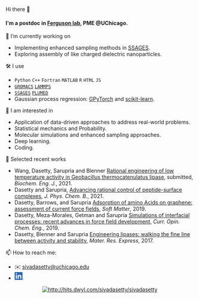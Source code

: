 Hi there 👋

#### I'm a postdoc in [Ferguson lab](https://www.ferglab.com), PME @UChicago.

🔭 I’m currently working on
  - Implementing enhanced sampling methods in [SSAGES](https://github.com/SSAGESproject/SSAGES).
  - Exploring assembly of like charged dielectric nanoparticles.

:hammer_and_wrench: I use
  - `Python` `C++` `Fortran` `MATLAB` `R` `HTML` `JS`
  - [`GROMACS`](https://manual.gromacs.org) [`LAMMPS`](https://lammps.sandia.gov)
  - [`SSAGES`](https://ssagesproject.github.io) [`PLUMED`](https://www.plumed.org)
  - Gaussian process regression: [GPyTorch](https://gpytorch.ai) and [scikit-learn](https://scikit-learn.org/stable/).

:large_blue_diamond: I am interested in
  - Application of data-driven approaches to address real-world problems.
  - Statistical mechanics and Probability.
  - Molecular simulations and enhanced sampling approaches.
  - Deep learning.
  - Coding.
 
📜 Selected recent works
  - Wang, Dasetty, Sarupria and Blenner [Rational engineering of low temperature activity in Geobacillus thermocatenulatus lipase](https://www.biorxiv.org/content/10.1101/2021.03.14.435354v1), submitted, _Biochem. Eng. J._, 2021.
  - Dasetty and Sarupria, [Advancing rational control of peptide-surface complexes](https://pubs.acs.org/doi/abs/10.1021/acs.jpcb.0c10740), _J. Phys. Chem. B._, 2021.
  - Dasetty, Barrows, and Sarupria [Adsorption of amino Acids on graphene: assessment of current force fields](http://dx.doi.org/10.1039/C8SM02621A), _Soft Matter_, 2019.
  - Dasetty, Meza-Morales, Getman and Sarupria [Simulations of interfacial processes: recent advances in force field development](https://doi.org/10.1016/j.coche.2019.04.003), _Curr. Opin. Chem. Eng._, 2019.
  - Dasetty, Blenner and Sarupria [Engineering lipases: walking the fine line between activity and stability](https://doi.org/10.1088/2053-1591/aa9946), _Mater. Res. Express_, 2017.

📫 How to reach me:
  - ✉️ [sivadasetty@uchicago.edu](mailto:sivadasetty@uchicago.edu)
  - [<img src="/docs/LI-In-Bug.png" alt="https://www.linkedin.com/in/sivadasetty/" title="LinkedIn" width="25"/>](https://www.linkedin.com/in/sivadasetty/) 

<p align="center">
<!--  <img src="http://hits.dwyl.com/sivadasetty/sivadasetty.svg" alt="http://hits.dwyl.com/sivadasetty/sivadasetty" title="Hits" width="50"/> -->
<a href="http://hits.dwyl.com/sivadasetty/sivadasetty"> <img src="http://hits.dwyl.com/sivadasetty/sivadasetty.svg" alt="http://hits.dwyl.com/sivadasetty/sivadasetty" title="Hits" width="50"/> </a> 
<!-- [![HitCount](http://hits.dwyl.com/sivadasetty/sivadasetty.svg)](http://hits.dwyl.com/sivadasetty/sivadasetty) -->
</p>


<!--
**sivadasetty/sivadasetty** is a ✨ _special_ ✨ repository because its `README.md` (this file) appears on your GitHub profile.

Here are some ideas to get you started:

- 🔭 I’m currently working on ...
- 🌱 I’m currently learning ...
- 👯 I’m looking to collaborate on ...
- 🤔 I’m looking for help with ...
- 💬 Ask me about ...
- 📫 How to reach me: ...
- 😄 Pronouns: ...
- ⚡ Fun fact: ...
-->
